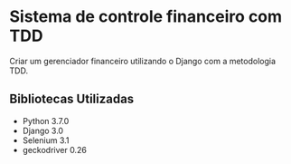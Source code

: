 # Sistema de controle financeiro com TDD
Criar um gerenciador financeiro utilizando o Django com a metodologia TDD.

## Bibliotecas Utilizadas
* Python 3.7.0
* Django 3.0
* Selenium 3.1
* geckodriver 0.26
